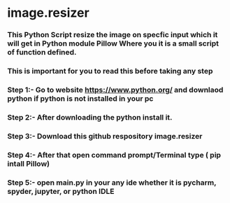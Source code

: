 # image.resizer
### This Python Script resize the image on specfic input which it will get in Python module Pillow Where you it is a small script of function defined.
### This is important for you to read this before taking any step

### Step 1:- Go to website https://www.python.org/ and downlaod python if python is not installed in your pc 
### Step 2:- After downloading the python install it.
### Step 3:- Download this github respository image.resizer
### Step 4:- After that open command prompt/Terminal type ( pip intall Pillow)
### Step 5:- open main.py in your any ide whether it is pycharm, spyder, jupyter, or python IDLE

